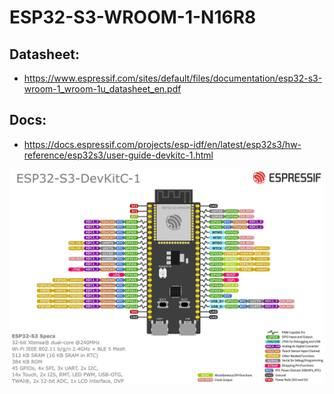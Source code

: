 # ESP32-S3-WROOM-1-N16R8

## Datasheet:

- https://www.espressif.com/sites/default/files/documentation/esp32-s3-wroom-1_wroom-1u_datasheet_en.pdf

## Docs:
- https://docs.espressif.com/projects/esp-idf/en/latest/esp32s3/hw-reference/esp32s3/user-guide-devkitc-1.html

![ESP32-S3-WROOM-1 N16R8 DevKitC v1.1](ESP32-S3_DevKitC-1.1.png)
